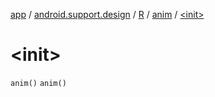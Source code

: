 [app](../../../index.md) / [android.support.design](../../index.md) / [R](../index.md) / [anim](index.md) / [&lt;init&gt;](.)

# &lt;init&gt;

`anim()`
`anim()`